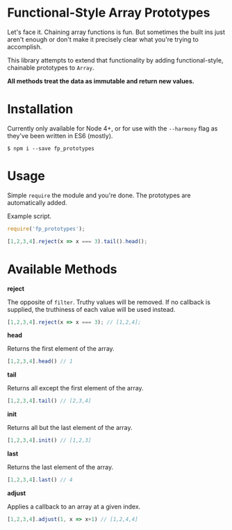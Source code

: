# Functional-Style Array Prototypes

Let's face it. Chaining array functions is fun. But sometimes the built ins just aren't enough or don't make it precisely clear what you're trying to accomplish.

This library attempts to extend that functionality by adding functional-style, chainable prototypes to `Array`.

**All methods treat the data as immutable and return new values.**

# Installation

Currently only available for Node 4+, or for use with the `--harmony` flag as they've been written in ES6 (mostly).

`$ npm i --save fp_prototypes`

# Usage

Simple `require` the module and you're done. The prototypes are automatically added.

Example script.

```js
require('fp_prototypes');

[1,2,3,4].reject(x => x === 3).tail().head();
```

# Available Methods

**reject**

The opposite of `filter`. Truthy values will be removed. If no callback is supplied, the truthiness of each value will be used instead.

```js
[1,2,3,4].reject(x => x === 3); // [1,2,4];
```

**head**

Returns the first element of the array.

```js
[1,2,3,4].head() // 1
```

**tail**

Returns all except the first element of the array.

```js
[1,2,3,4].tail() // [2,3,4]
```

**init**

Returns all but the last element of the array.

```js
[1,2,3,4].init() // [1,2,3]
```

**last**

Returns the last element of the array.

```js
[1,2,3,4].last() // 4
```

**adjust**

Applies a callback to an array at a given index.

```js
[1,2,3,4].adjust(1, x => x+1) // [1,2,4,4]
```
